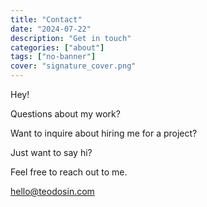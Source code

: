 ```yaml
---
title: "Contact"
date: "2024-07-22"
description: "Get in touch"
categories: ["about"]
tags: ["no-banner"]
cover: "signature_cover.png"
---
```


Hey!

Questions about my work?

Want to inquire about hiring me for a project?

Just want to say hi? 

Feel free to reach out to me.

[hello@teodosin.com](mailto:hello@teodosin.com)



